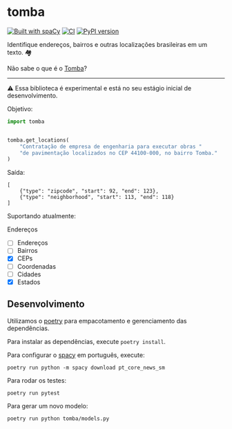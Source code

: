 # tomba

[![Built with spaCy](https://img.shields.io/badge/made%20with%20❤%20and-spaCy-09a3d5.svg)](https://spacy.io)
[![CI](https://github.com/DadosAbertosDeFeira/tomba/actions/workflows/ci.yml/badge.svg)](https://github.com/DadosAbertosDeFeira/tomba/actions/workflows/ci.yml)
[![PyPI version](https://badge.fury.io/py/tomba.svg)](https://badge.fury.io/py/tomba)

Identifique endereços, bairros e outras localizações brasileiras em um texto. 🏘

Não sabe o que é o [Tomba](https://pt.wikipedia.org/wiki/Tomba_(Feira_de_Santana))?

---

:warning:️ Essa biblioteca é experimental e está no seu estágio inicial de desenvolvimento.

Objetivo:

```python
import tomba


tomba.get_locations(
    "Contratação de empresa de engenharia para executar obras "
    "de pavimentação localizados no CEP 44100-000, no bairro Tomba."
)
```

Saída:

```
[
    {"type": "zipcode", "start": 92, "end": 123},
    {"type": "neighborhood", "start": 113, "end": 118}
]
```

Suportando atualmente:

Endereços

- [ ] Endereços
- [ ] Bairros
- [x] CEPs
- [ ] Coordenadas
- [ ] Cidades
- [x] Estados

## Desenvolvimento

Utilizamos o [poetry](https://python-poetry.org/) para empacotamento e gerenciamento das dependências.

Para instalar as dependências, execute `poetry install`.

Para configurar o [spacy](https://spacy.io) em português, execute:

```
poetry run python -m spacy download pt_core_news_sm
```

Para rodar os testes:

```
poetry run pytest
```

Para gerar um novo modelo:

```
poetry run python tomba/models.py
```
